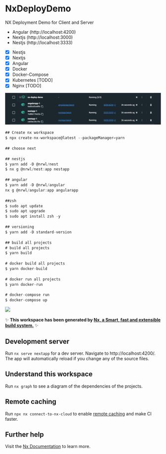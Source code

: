 # NxDeployDemo

NX Deployment Demo for Client and Server

- Angular (http://localhost:4200)
- Nextjs (http://localhost:3000)
- Nestjs (http://localhost:3333)

- [x] Nestjs
- [x] Nextjs
- [x] Angular
- [x] Docker
- [x] Docker-Compose
- [x] Kubernetes [TODO]
- [x] Nginx [TODO]

![alt text](./doc/docker-desktop.JPG)

```javascript
## Create nx workspace
$ npx create-nx-workspace@latest --packageManager=yarn

## choose next

## nestjs
$ yarn add -D @nrwl/nest
$ nx g @nrwl/nest:app nestapp

## angular
$ yarn add -D @nrwl/angular
nx g @nrwl/angular:app angularapp

##zsh
$ sudo apt update
$ sudo apt upgrade
$ sudo apt install zsh -y

## versioning
$ yarn add -D standard-version

## build all projects
# build all projects
$ yarn build

# docker build all projects
$ yarn docker-build

# docker run all projects
$ yarn docker-run

# docker-compose run
$ docker-compose up
```

<a alt="Nx logo" href="https://nx.dev" target="_blank" rel="noreferrer"><img src="https://raw.githubusercontent.com/nrwl/nx/master/images/nx-logo.png" width="45"></a>

✨ **This workspace has been generated by [Nx, a Smart, fast and extensible build system.](https://nx.dev)** ✨

## Development server

Run `nx serve nextapp` for a dev server. Navigate to http://localhost:4200/. The app will automatically reload if you change any of the source files.

## Understand this workspace

Run `nx graph` to see a diagram of the dependencies of the projects.

## Remote caching

Run `npx nx connect-to-nx-cloud` to enable [remote caching](https://nx.app) and make CI faster.

## Further help

Visit the [Nx Documentation](https://nx.dev) to learn more.
